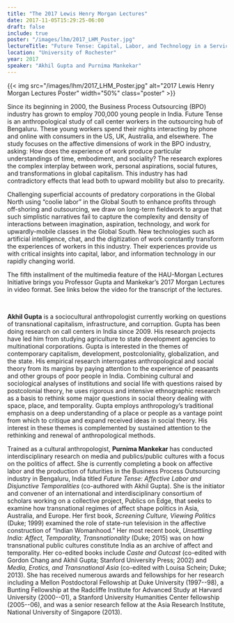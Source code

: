 ```yaml
---
title: "The 2017 Lewis Henry Morgan Lectures"
date: 2017-11-05T15:29:25-06:00
draft: false
include: true
poster: "/images/lhm/2017_LHM_Poster.jpg"
lectureTitle: "Future Tense: Capital, Labor, and Technology in a Service Industry"
location: "University of Rochester"
year: 2017
speaker: "Akhil Gupta and Purnima Mankekar"
---
```


{{< img src="/images/lhm/2017_LHM_Poster.jpg" alt="2017 Lewis Henry Morgan Lectures Poster"  width="50%" class="poster" >}}

Since its beginning in 2000, the Business Process Outsourcing (BPO) industry has grown to employ 700,000 young people in India. Future Tense is an anthropological study of call center workers in the outsourcing hub of Bengaluru. These young workers spend their nights interacting by phone and online with consumers in the US, UK, Australia, and elsewhere. The study focuses on the affective dimensions of work in the BPO industry, asking: How does the experience of work produce particular understandings of time, embodiment, and sociality? The research explores the complex interplay between work, personal aspirations, social futures, and transformations in global capitalism. This industry has had contradictory effects that lead both to upward mobility but also to precarity.

Challenging superficial accounts of predatory corporations in the Global North using “coolie labor” in the Global South to enhance profits through off-shoring and outsourcing, we draw on long-term fieldwork to argue that such simplistic narratives fail to capture the complexity and density of interactions between imagination, aspiration, technology, and work for upwardly-mobile classes in the Global South. New technologies such as artificial intelligence, chat, and the digitization of work constantly transform the experiences of workers in this industry. Their experiences provide us with critical insights into capital, labor, and information technology in our rapidly changing world.

The fifth installment of the multimedia feature of the HAU-Morgan Lectures Initiative brings you Professor Gupta and Mankekar’s 2017 Morgan Lectures in video format. See links below the video for the transcript of the lectures.

&nbsp;

**Akhil Gupta** is a sociocultural anthropologist currently working on questions of transnational capitalism, infrastructure, and corruption. Gupta has been doing research on call centers in India since 2009. His research projects have led him from studying agriculture to state development agencies to multinational corporations. Gupta is interested in the themes of contemporary capitalism, development, postcoloniality, globalization, and the state. His empirical research interrogates anthropological and social theory from its margins by paying attention to the experience of peasants and other groups of poor people in India. Combining cultural and sociological analyses of institutions and social life with questions raised by postcolonial theory, he uses rigorous and intensive ethnographic research as a basis to rethink some major questions in social theory dealing with space, place, and temporality. Gupta employs anthropology’s traditional emphasis on a deep understanding of a place or people as a vantage point from which to critique and expand received ideas in social theory. His interest in these themes is complemented by sustained attention to the rethinking and renewal of anthropological methods.

Trained as a cultural anthropologist, **Purnima Mankekar** has conducted interdisciplinary research on media and publics/public cultures with a focus on the politics of affect. She is currently completing a book on affective labor and the production of futurities in the Business Process Outsourcing industry in Bengaluru, India titled *Future Tense: Affective Labor and Disjunctive Temporalities* (co-authored with Akhil Gupta). She is the initiator and convener of an international and interdisciplinary consortium of scholars working on a collective project, Publics on Edge, that seeks to examine how transnational regimes of affect shape politics in Asia, Australia, and Europe. Her first book, *Screening Culture, Viewing Politics* (Duke; 1999) examined the role of state-run television in the affective construction of “Indian Womanhood.” Her most recent book, *Unsettling India: Affect, Temporality, Transnationality* (Duke; 2015) was on how transnational public cultures constitute India as an archive of affect and temporality. Her co-edited books include *Caste and Outcast* (co-edited with Gordon Chang and Akhil Gupta; Stanford University Press; 2002) and *Media, Erotics, and Transnational Asia* (co-edited with Louisa Schein; Duke; 2013). She has received numerous awards and fellowships for her research including a Mellon Postdoctoral Fellowship at Duke University (1997--98), a Bunting Fellowship at the Radcliffe Institute for Advanced Study at Harvard University (2000--01), a Stanford University Humanities Center fellowship (2005--06), and was a senior research fellow at the Asia Research Institute, National University of Singapore (2013).
